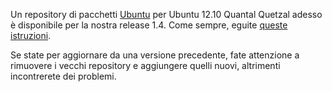 <!--
.. link:
.. description:
.. tags: Ubuntu
.. date: 2012-10-16 21:52:18
.. title: MATE package repository for Ubuntu Quantal
.. slug: 2012-10-16-mate-package-repository-for-ubuntu-quantal
.. author: Steve Zesch
-->

Un repository di pacchetti  [Ubuntu](https://www.ubuntu.com) per Ubuntu 12.10 Quantal Quetzal
adesso è disponibile per la nostra release 1.4. Come sempre, eguite [queste istruzioni](https://wiki.mate-desktop.org/#!pages/download.md).

Se state per aggiornare da una versione precedente, fate attenzione a rimuovere i vecchi repository
e aggiungere quelli nuovi, altrimenti incontrerete dei problemi.

